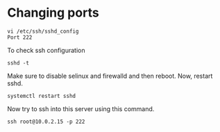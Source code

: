 # Changing ports
```
vi /etc/ssh/sshd_config
Port 222
```
To check ssh configuration
```
sshd -t
```
Make sure to disable selinux and firewalld and then reboot.
Now, restart sshd.
```
systemctl restart sshd
```
Now try to ssh into this server using this command.
```
ssh root@10.0.2.15 -p 222
```

